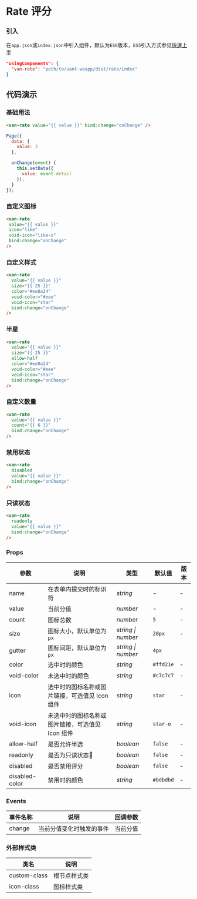 # Rate 评分

### 引入
在`app.json`或`index.json`中引入组件，默认为`ES6`版本，`ES5`引入方式参见[快速上手](#/quickstart)

```json
"usingComponents": {
  "van-rate": "path/to/vant-weapp/dist/rate/index"
}
```
## 代码演示

### 基础用法

```html
<van-rate value="{{ value }}" bind:change="onChange" />
```

```javascript
Page({
  data: {
    value: 3
  },

  onChange(event) {
    this.setData({
      value: event.detail
    });
  }
});
```

### 自定义图标

 ```html
<van-rate
  value="{{ value }}"
  icon="like"
  void-icon="like-o"
  bind:change="onChange"
/>
```

### 自定义样式

```html
<van-rate
  value="{{ value }}"
  size="{{ 25 }}"
  color="#ee0a24"
  void-color="#eee"
  void-icon="star"
  bind:change="onChange"
/>
```

### 半星
```html
<van-rate
  value="{{ value }}"
  size="{{ 25 }}"
  allow-half
  color="#ee0a24"
  void-color="#eee"
  void-icon="star"
  bind:change="onChange"
/>
```

### 自定义数量

```html
<van-rate
  value="{{ value }}"
  count="{{ 6 }}"
  bind:change="onChange"
/>
```

### 禁用状态

```html
<van-rate
  disabled
  value="{{ value }}"
  bind:change="onChange"
/>
```

### 只读状态

```html
<van-rate
  readonly
  value="{{ value }}"
  bind:change="onChange"
/>
```

### Props

| 参数 | 说明 | 类型 | 默认值 | 版本 |
|------|------|------|------|------|
| name | 在表单内提交时的标识符 | *string* | - | - |
| value | 当前分值 | *number* | - | - |
| count | 图标总数 | *number* | `5` | - |
| size | 图标大小，默认单位为 `px` | *string \| number* | `20px` | - |
| gutter | 图标间距，默认单位为 `px` | *string \| number* | `4px` |
| color | 选中时的颜色 | *string* | `#ffd21e` | - |
| void-color | 未选中时的颜色 | *string* | `#c7c7c7` | - |
| icon | 选中时的图标名称或图片链接，可选值见 Icon 组件 | *string* | `star` | - |
| void-icon | 未选中时的图标名称或图片链接，可选值见 Icon 组件 | *string* | `star-o` | - |
| allow-half | 是否允许半选 | *boolean* | `false` | - |
| readonly | 是否为只读状态 | *boolean* | `false` | - |
| disabled | 是否禁用评分 | *boolean* | `false` | - |
| disabled-color | 禁用时的颜色 | *string* | `#bdbdbd` | - |

### Events

| 事件名称 | 说明 | 回调参数 |
|------|------|------|
| change | 当前分值变化时触发的事件 | 当前分值 |

### 外部样式类

| 类名 | 说明 |
|-----------|-----------|
| custom-class | 根节点样式类 |
| icon-class | 图标样式类 |

